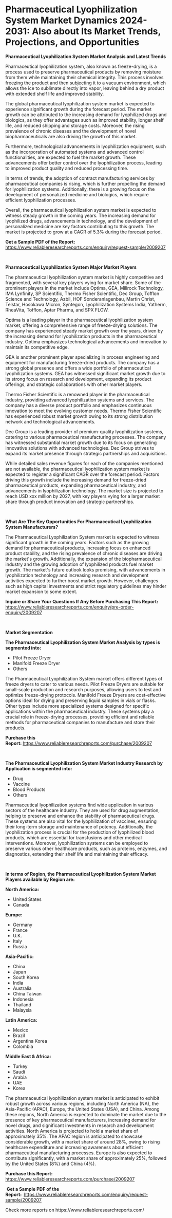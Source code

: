 <p><h1>Pharmaceutical Lyophilization System Market Dynamics 2024-2031: Also about Its Market Trends, Projections, and Opportunities</h1></p><p><strong>Pharmaceutical Lyophilization System Market Analysis and Latest Trends</strong></p>
<p><p>Pharmaceutical lyophilization system, also known as freeze-drying, is a process used to preserve pharmaceutical products by removing moisture from them while maintaining their chemical integrity. This process involves freezing the product and then subjecting it to a vacuum environment, which allows the ice to sublimate directly into vapor, leaving behind a dry product with extended shelf life and improved stability.</p><p>The global pharmaceutical lyophilization system market is expected to experience significant growth during the forecast period. The market growth can be attributed to the increasing demand for lyophilized drugs and biologics, as they offer advantages such as improved stability, longer shelf life, and reduced shipping and storage costs. Moreover, the rising prevalence of chronic diseases and the development of novel biopharmaceuticals are also driving the growth of this market.</p><p>Furthermore, technological advancements in lyophilization equipment, such as the incorporation of automated systems and advanced control functionalities, are expected to fuel the market growth. These advancements offer better control over the lyophilization process, leading to improved product quality and reduced processing time.</p><p>In terms of trends, the adoption of contract manufacturing services by pharmaceutical companies is rising, which is further propelling the demand for lyophilization systems. Additionally, there is a growing focus on the development of personalized medicine and biologics, which require efficient lyophilization processes.</p><p>Overall, the pharmaceutical lyophilization system market is expected to witness steady growth in the coming years. The increasing demand for lyophilized drugs, advancements in technology, and the development of personalized medicine are key factors contributing to this growth. The market is projected to grow at a CAGR of 5.3% during the forecast period.</p></p>
<p><strong>Get a Sample PDF of the Report:&nbsp;</strong> <a href="https://www.reliableresearchreports.com/enquiry/request-sample/2009207">https://www.reliableresearchreports.com/enquiry/request-sample/2009207</a></p>
<p>&nbsp;</p>
<p><strong>Pharmaceutical Lyophilization System Major Market Players</strong></p>
<p><p>The pharmaceutical lyophilization system market is highly competitive and fragmented, with several key players vying for market share. Some of the prominent players in the market include Optima, GEA, Millrock Technology, IMA Lynfinity, SP Scientific, Thermo Fisher Scientific, Dec Group, Tofflon Science and Technology, Azbil, HOF Sonderanlagenbau, Martin Christ, Telstar, Hosokawa Micron, Syntegon, Lyophilization Systems India, Yatherm, RheaVita, Tofflon, Aptar Pharma, and SPX FLOW.</p><p>Optima is a leading player in the pharmaceutical lyophilization system market, offering a comprehensive range of freeze-drying solutions. The company has experienced steady market growth over the years, driven by the increasing demand for lyophilization products in the pharmaceutical industry. Optima emphasizes technological advancements and innovation to maintain its competitive edge.</p><p>GEA is another prominent player specializing in process engineering and equipment for manufacturing freeze-dried products. The company has a strong global presence and offers a wide portfolio of pharmaceutical lyophilization systems. GEA has witnessed significant market growth due to its strong focus on research and development, expanding its product offerings, and strategic collaborations with other market players.</p><p>Thermo Fisher Scientific is a renowned player in the pharmaceutical industry, providing advanced lyophilization systems and services. The company has a diverse product portfolio and emphasizes continuous innovation to meet the evolving customer needs. Thermo Fisher Scientific has experienced robust market growth owing to its strong distribution network and technological advancements.</p><p>Dec Group is a leading provider of premium-quality lyophilization systems, catering to various pharmaceutical manufacturing processes. The company has witnessed substantial market growth due to its focus on generating innovative solutions with advanced technologies. Dec Group strives to expand its market presence through strategic partnerships and acquisitions.</p><p>While detailed sales revenue figures for each of the companies mentioned are not available, the pharmaceutical lyophilization system market is expected to register a significant CAGR over the forecast period. Factors driving this growth include the increasing demand for freeze-dried pharmaceutical products, expanding pharmaceutical industry, and advancements in lyophilization technology. The market size is projected to reach USD xxx million by 2027, with key players vying for a larger market share through product innovation and strategic partnerships.</p></p>
<p>&nbsp;</p>
<p><strong>What Are The Key Opportunities For Pharmaceutical Lyophilization System Manufacturers?</strong></p>
<p><p>The Pharmaceutical Lyophilization System market is expected to witness significant growth in the coming years. Factors such as the growing demand for pharmaceutical products, increasing focus on enhanced product stability, and the rising prevalence of chronic diseases are driving the market's growth. Additionally, the expansion of the biopharmaceutical industry and the growing adoption of lyophilized products fuel market growth. The market's future outlook looks promising, with advancements in lyophilization technology and increasing research and development activities expected to further boost market growth. However, challenges such as high capital investments and strict regulatory guidelines may hinder market expansion to some extent.</p></p>
<p><strong>Inquire or Share Your Questions If Any Before Purchasing This Report:</strong> <a href="https://www.reliableresearchreports.com/enquiry/pre-order-enquiry/2009207">https://www.reliableresearchreports.com/enquiry/pre-order-enquiry/2009207</a></p>
<p>&nbsp;</p>
<p><strong>Market Segmentation</strong></p>
<p><strong>The Pharmaceutical Lyophilization System Market Analysis by types is segmented into:</strong></p>
<p><ul><li>Pilot Freeze Dryer</li><li>Manifold Freeze Dryer</li><li>Others</li></ul></p>
<p><p>The Pharmaceutical Lyophilization System market offers different types of freeze dryers to cater to various needs. Pilot Freeze Dryers are suitable for small-scale production and research purposes, allowing users to test and optimize freeze-drying protocols. Manifold Freeze Dryers are cost-effective options ideal for drying and preserving liquid samples in vials or flasks. Other types include more specialized systems designed for specific applications within the pharmaceutical industry. These systems play a crucial role in freeze-drying processes, providing efficient and reliable methods for pharmaceutical companies to manufacture and store their products.</p></p>
<p><strong>Purchase this Report:&nbsp;</strong><a href="https://www.reliableresearchreports.com/purchase/2009207">https://www.reliableresearchreports.com/purchase/2009207</a></p>
<p>&nbsp;</p>
<p><strong>The Pharmaceutical Lyophilization System Market Industry Research by Application is segmented into:</strong></p>
<p><ul><li>Drug</li><li>Vaccine</li><li>Blood Products</li><li>Others</li></ul></p>
<p><p>Pharmaceutical lyophilization systems find wide application in various sectors of the healthcare industry. They are used for drug augmentation, helping to preserve and enhance the stability of pharmaceutical drugs. These systems are also vital for the lyophilization of vaccines, ensuring their long-term storage and maintenance of potency. Additionally, the lyophilization process is crucial for the production of lyophilized blood products, which are essential for transfusions and other medical interventions. Moreover, lyophilization systems can be employed to preserve various other healthcare products, such as proteins, enzymes, and diagnostics, extending their shelf life and maintaining their efficacy.</p></p>
<p>&nbsp;</p>
<p><strong>In terms of Region, the Pharmaceutical Lyophilization System Market Players available by Region are:</strong></p>
<p>
    <p> <strong> North America: </strong>
        <ul>
            <li>United States</li>
            <li>Canada</li>
        </ul>
        </p> 
    <p> <strong> Europe: </strong>
        <ul>
            <li>Germany</li>
            <li>France</li>
            <li>U.K.</li>
            <li>Italy</li>
            <li>Russia</li>
        </ul>
        </p> 
    <p> <strong> Asia-Pacific: </strong>
        <ul>
            <li>China</li>
            <li>Japan</li>
            <li>South Korea</li>
            <li>India</li>
            <li>Australia</li>
            <li>China Taiwan</li>
            <li>Indonesia</li>
            <li>Thailand</li>
            <li>Malaysia</li>
        </ul>
        </p> 
    <p> <strong> Latin America: </strong>
        <ul>
            <li>Mexico</li>
            <li>Brazil</li>
            <li>Argentina Korea</li>
            <li>Colombia</li>
        </ul>
        </p> 
    <p> <strong> Middle East & Africa: </strong>
        <ul>
            <li>Turkey</li>
            <li>Saudi</li>
            <li>Arabia</li>
            <li>UAE</li>
            <li>Korea</li>
        </ul>
    </p>
    </p>
<p><p>The pharmaceutical lyophilization system market is anticipated to exhibit robust growth across various regions, including North America (NA), the Asia-Pacific (APAC), Europe, the United States (USA), and China. Among these regions, North America is expected to dominate the market due to the presence of key pharmaceutical manufacturers, increasing demand for novel drugs, and significant investments in research and development activities. North America is projected to hold a market share of approximately 35%. The APAC region is anticipated to showcase considerable growth, with a market share of around 28%, owing to rising healthcare expenditure and increasing awareness about efficient pharmaceutical manufacturing processes. Europe is also expected to contribute significantly, with a market share of approximately 25%, followed by the United States (8%) and China (4%).</p></p>
<p><strong>Purchase this Report: </strong><a href="https://www.reliableresearchreports.com/purchase/2009207">https://www.reliableresearchreports.com/purchase/2009207</a></p>
<p>&nbsp;<strong>Get a Sample PDF of the Report:&nbsp;&nbsp;</strong><a href="https://www.reliableresearchreports.com/enquiry/request-sample/2009207">https://www.reliableresearchreports.com/enquiry/request-sample/2009207</a></p>
<p><strong></strong></p>
<p>Check more reports on https://www.reliableresearchreports.com/</p>
